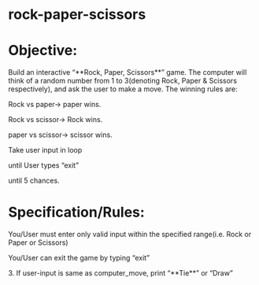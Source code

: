 # rock-paper-scissors
<h1>Objective:</h1>
<p>Build an interactive “**Rock, Paper, Scissors**” game. The computer will think of a random number from 1 to 3(denoting Rock, Paper & Scissors respectively), and ask the user to make a move. The winning rules are:</p>

<p>Rock vs paper-> paper wins.</p>
<p>Rock vs scissor-> Rock wins.</p>
<p>paper vs scissor-> scissor wins.</p>

<p>Take user input in loop</p>

<p>until User types “exit”</p>


<p>until 5 chances.</p>
<h1>Specification/Rules:</h1>
<p>You/User must enter only valid input within the specified range(i.e. Rock or Paper or Scissors)</p>
<p>You/User can exit the game by typing “exit”</p>
<p>3. If user-input is same as computer_move, print “**Tie**” or “Draw”</p>

